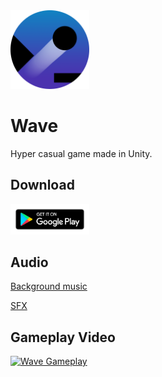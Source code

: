 <img src="/Assets/Sprites/Logo.png" width="25%" height="25%">
                                                              
# Wave
Hyper casual game made in Unity.

## Download
[<img src="/google-play-badge.png" width="25%" height="25%">](https://goo.net)


## Audio
[Background music](https://assetstore.unity.com/packages/audio/music/complete-music-collection-free-edition-119129)

[SFX](https://assetstore.unity.com/packages/audio/sound-fx/free-casual-game-sfx-pack-54116)

## Gameplay Video
[![Wave Gameplay](https://i.ibb.co/XjWdyLR/Gameplay-02-vertical-Moment.jpg)](https://youtube.com "Wave Gameplay")
